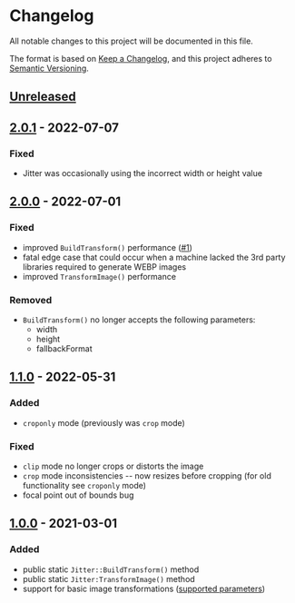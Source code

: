 # Changelog
All notable changes to this project will be documented in this file.

The format is based on [Keep a Changelog](https://keepachangelog.com/en/1.0.0/),
and this project adheres to [Semantic Versioning](https://semver.org/spec/v2.0.0.html).

## [Unreleased]

## [2.0.1] - 2022-07-07

### Fixed

- Jitter was occasionally using the incorrect width or height value

## [2.0.0] - 2022-07-01

### Fixed

- improved `BuildTransform()` performance ([#1](https://github.com/codewithkyle/jitter/issues/1))
- fatal edge case that could occur when a machine lacked the 3rd party libraries required to generate WEBP images
- improved `TransformImage()` performance

### Removed

- `BuildTransform()` no longer accepts the following parameters:
    - width
    - height
    - fallbackFormat

## [1.1.0] - 2022-05-31

### Added

- `croponly` mode (previously was `crop` mode)

### Fixed

- `clip` mode no longer crops or distorts the image
- `crop` mode inconsistencies -- now resizes before cropping (for old functionality see `croponly` mode)
- focal point out of bounds bug

## [1.0.0] - 2021-03-01

### Added

- public static `Jitter::BuildTransform()` method
- public static `Jitter:TransformImage()` method
- support for basic image transformations ([supported parameters](https://github.com/codewithkyle/jitter/tree/d75b3a1cc94ac018fb6b6b614e6580885331c793#using-jitter))

[Unreleased]: https://github.com/codewithkyle/jitter/compare/v2.0.1...HEAD
[2.0.1]: https://github.com/codewithkyle/jitter/releases/tag/v2.0.1
[2.0.0]: https://github.com/codewithkyle/jitter/releases/tag/v2.0.0
[1.1.0]: https://github.com/codewithkyle/jitter/releases/tag/v1.1.0
[1.0.0]: https://github.com/codewithkyle/jitter/releases/tag/v1.0.0
